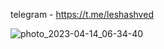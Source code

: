 telegram - https://t.me/leshashved

![photo_2023-04-14_06-34-40](https://user-images.githubusercontent.com/57631903/231935178-0481e108-3055-454c-8e98-1c73d2f1401c.jpg)
